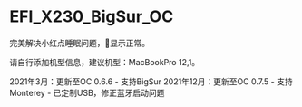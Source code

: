 # EFI_X230_BigSur_OC
完美解决小红点睡眠问题，🔋显示正常。
 
请自行添加机型信息，建议机型：MacBookPro 12,1。


2021年3月：更新至OC 0.6.6 - 支持BigSur
2021年12月：更新至OC 0.7.5 - 支持Monterey - 已定制USB，修正蓝牙启动问题